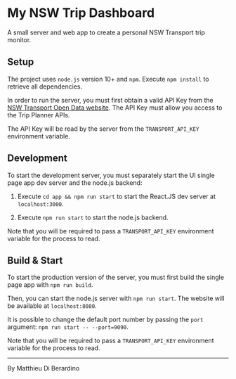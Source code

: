 # My NSW Trip Dashboard

A small server and web app to create a personal NSW Transport trip monitor.

## Setup

The project uses `node.js` version 10+ and `npm`.
Execute `npm install` to retrieve all dependencies.

In order to run the server, you must first obtain a valid API Key from the [NSW Transport Open Data website](https://opendata.transport.nsw.gov.au).
The API Key must allow you access to the Trip Planner APIs.

The API Key will be read by the server from the `TRANSPORT_API_KEY` environment variable.

## Development

To start the development server, you must separately start the UI single page app dev server and the node.js backend:

1. Execute `cd app && npm run start` to start the React.JS dev server at `localhost:3000`.

2. Execute `npm run start` to start the node.js backend.

Note that you will be required to pass a `TRANSPORT_API_KEY` environment variable for the process to read.

## Build & Start

To start the production version of the server, you must first build the single page app with `npm run build`.

Then, you can start the node.js server with `npm run start`. The website will be available at `localhost:8080`.

It is possible to change the default port number by passing the `port` argument: `npm run start -- --port=9090`.

Note that you will be required to pass a `TRANSPORT_API_KEY` environment variable for the process to read.

---

By Matthieu Di Berardino
